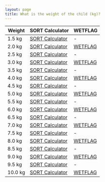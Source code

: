 ```yaml
---
layout: page
title: What is the weight of the child (kg)?
---
```


<table class="nhsuk-table">
  <thead class="nhsuk-table__head">
    <tr class="nhsuk-table__row">
      <th class="nhsuk-table__header">Weight</th>
      <th class="nhsuk-table__header">SORT Calculator</th>
      <th class="nhsuk-table__header">WETFLAG</th>
    </tr>
  </thead>
  <tbody class="nhsuk-table__body">
    <tr><td>1.5 kg</td><td><a href="https://www.sort.nhs.uk/Media/Guidelines/Drug-calculators/1.5kg.pdf">SORT Calculator</a></td><td>-</td></tr>
    <tr><td>2.0 kg</td><td><a href="https://www.sort.nhs.uk/Media/Guidelines/Drug-calculators/2.0kg.pdf">SORT Calculator</a></td><td><a class="nhsuk-button nhsuk-button--secondary" href="docs/WETFLAG/2kg.pdf">WETFLAG</a></td></tr>
    <tr><td>2.5 kg</td><td><a href="https://www.sort.nhs.uk/Media/Guidelines/Drug-calculators/2.5kg.pdf">SORT Calculator</a></td><td>-</td></tr>
    <tr><td>3.0 kg</td><td><a href="https://www.sort.nhs.uk/Media/Guidelines/Drug-calculators/3.0kg.pdf">SORT Calculator</a></td><td><a class="nhsuk-button nhsuk-button--secondary" href="docs/WETFLAG/3kg.pdf">WETFLAG</a></td></tr>
    <tr><td>3.5 kg</td><td><a href="https://www.sort.nhs.uk/Media/Guidelines/Drug-calculators/3.5kg.pdf">SORT Calculator</a></td><td>-</td></tr>
    <tr><td>4.0 kg</td><td><a href="https://www.sort.nhs.uk/Media/Guidelines/Drug-calculators/4.0kg.pdf">SORT Calculator</a></td><td><a class="nhsuk-button nhsuk-button--secondary" href="docs/WETFLAG/4kg.pdf">WETFLAG</a></td></tr>
    <tr><td>4.5 kg</td><td><a href="https://www.sort.nhs.uk/Media/Guidelines/Drug-calculators/4.5kg.pdf">SORT Calculator</a></td><td>-</td></tr>
    <tr><td>5.0 kg</td><td><a href="https://www.sort.nhs.uk/Media/Guidelines/Drug-calculators/5.0kg.pdf">SORT Calculator</a></td><td><a class="nhsuk-button nhsuk-button--secondary" href="docs/WETFLAG/5kg.pdf">WETFLAG</a></td></tr>
    <tr><td>5.5 kg</td><td><a href="https://www.sort.nhs.uk/Media/Guidelines/Drug-calculators/5.5kg.pdf">SORT Calculator</a></td><td>-</td></tr>
    <tr><td>6.0 kg</td><td><a href="https://www.sort.nhs.uk/Media/Guidelines/Drug-calculators/6.0kg.pdf">SORT Calculator</a></td><td><a class="nhsuk-button nhsuk-button--secondary" href="docs/WETFLAG/6kg.pdf">WETFLAG</a></td></tr>
    <tr><td>6.5 kg</td><td><a href="https://www.sort.nhs.uk/Media/Guidelines/Drug-calculators/6.5kg.pdf">SORT Calculator</a></td><td>-</td></tr>
    <tr><td>7.0 kg</td><td><a href="https://www.sort.nhs.uk/Media/Guidelines/Drug-calculators/7.0kg.pdf">SORT Calculator</a></td><td><a class="nhsuk-button nhsuk-button--secondary" href="docs/WETFLAG/7kg.pdf">WETFLAG</a></td></tr>
    <tr><td>7.5 kg</td><td><a href="https://www.sort.nhs.uk/Media/Guidelines/Drug-calculators/7.5kg.pdf">SORT Calculator</a></td><td>-</td></tr>
    <tr><td>8.0 kg</td><td><a href="https://www.sort.nhs.uk/Media/Guidelines/Drug-calculators/8.0kg.pdf">SORT Calculator</a></td><td><a class="nhsuk-button nhsuk-button--secondary" href="docs/WETFLAG/8kg.pdf">WETFLAG</a></td></tr>
    <tr><td>8.5 kg</td><td><a href="https://www.sort.nhs.uk/Media/Guidelines/Drug-calculators/8.5kg.pdf">SORT Calculator</a></td><td>-</td></tr>
    <tr><td>9.0 kg</td><td><a href="https://www.sort.nhs.uk/Media/Guidelines/Drug-calculators/9.0kg.pdf">SORT Calculator</a></td><td><a class="nhsuk-button nhsuk-button--secondary" href="docs/WETFLAG/9kg.pdf">WETFLAG</a></td></tr>
    <tr><td>9.5 kg</td><td><a href="https://www.sort.nhs.uk/Media/Guidelines/Drug-calculators/9.5kg.pdf">SORT Calculator</a></td><td>-</td></tr>
    <tr><td>10.0 kg</td><td><a href="https://www.sort.nhs.uk/Media/Guidelines/Drug-calculators/10.0kg.pdf">SORT Calculator</a></td><td><a class="nhsuk-button nhsuk-button--secondary" href="docs/WETFLAG/10kg.pdf">WETFLAG</a></td></tr>
  </tbody>
</table>